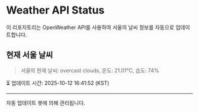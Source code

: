 
# Weather API Status

이 리포지토리는 OpenWeather API를 사용하여 서울의 날씨 정보를 자동으로 업데이트합니다.

## 현재 서울 날씨
> 서울의 현재 날씨: overcast clouds, 온도: 21.01°C, 습도: 74%

⏳ 업데이트 시간: 2025-10-12 16:41:52 (KST)

---
자동 업데이트 봇에 의해 관리됩니다.
